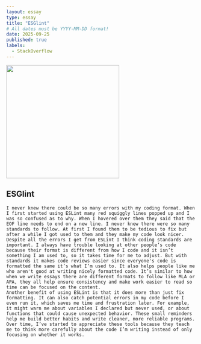 ```yaml
---
layout: essay
type: essay
title: "ESGlint"
# All dates must be YYYY-MM-DD format!
date: 2025-09-25
published: true
labels:
  - StackOverflow
---
```


<img width="300px" class="rounded float-start pe-4" src="../img/eslint.jpg">

## ESGlint

  
	I never knew there could be so many errors with my coding format. When I first started using ESLint many red squiggly lines popped up and I was so confused as to why. When I hovered over them they said that the EOF line needs to end on a new line. I never knew there were so many standards to follow. At first I found them to be tedious to fix but after a while I got used to them and they make my code look nicer.
	Despite all the errors I get from ESLint I think coding standards are important. I always have trouble looking at other people’s code because their format is different from how I code and it isn’t something I am used to, so it takes time for me to adjust. But with standards it makes code reviews easier since everyone's code is formatted the same it’s what I’m used to. It also helps people like me who aren't good at writing nicely formatted code. It’s similar to how when we write essays there are different formats to follow like MLA or APA, they all help ensure consistency and make work easier to read so time can be focused on the content.
	Another benefit of using ESLint is that it does more than just fix formatting. It can also catch potential errors in my code before I even run it, which saves me time and frustration later. For example, it might warn me about variables I declared but never used, or about functions that could cause unexpected behavior. These small reminders help me build better habits and write cleaner, more reliable programs. Over time, I’ve started to appreciate these tools because they teach me to think more carefully about the code I’m writing instead of only focusing on whether it works.

